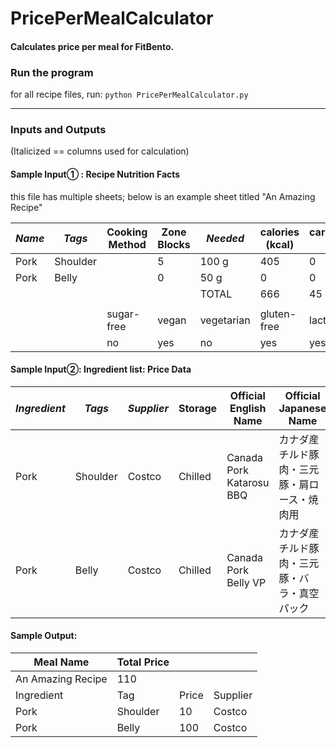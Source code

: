 # PricePerMealCalculator
#### Calculates price per meal for FitBento. 
### Run the program
for all recipe files, run: `python PricePerMealCalculator.py`
***
### Inputs and Outputs
(Italicized == columns used for calculation)
#### Sample Input① : Recipe Nutrition Facts  
this file has multiple sheets; below is an example sheet titled "An Amazing Recipe"

| *Name* | *Tags*    | Cooking Method | Zone Blocks | *Needed*     | calories (kcal) | carbohydrates (g) | fats (g) | protein (g) | sodium (mg) | sugar (g)        |
| ---- | -------- | -------------- | ----------- | ---------- | --------------- | ----------------- | -------- | ----------- | ----------- | ---------------- |
| Pork | Shoulder |                | 5           | 100 g      | 405             | 0                 | 30       | 35          | 0           | 0                |
| Pork | Belly    |                | 0           | 50 g       | 0               | 0                 | 0        | 0           | 0           | 0                |
|      |          |                |             | TOTAL      | 666             | 45                | 38       | 40          | 125         | 10               |
|      |          |                |             |            |                 |                   |          |             |             |                  |
|      |          | sugar-free     | vegan       | vegetarian | gluten-free     | lactose-free      | paleo    | whole 30    | zone        | zone-Unfavorable |
|      |          | no             | yes         | no         | yes             | yes               | yes      | yes         | yes         | Garlic           |

#### Sample Input②: Ingredient list: Price Data

| *Ingredient* | *Tags*     | *Supplier* | Storage          | Official English Name     | Official Japanese Name                    | *Price (¥)* | *Amount* | *Units*  | Shelf Life (Days) |
| ---------- | -------- | -------- | ---------------- | ------------------------- | ----------------------------------------- | --------- | ------ | ------ | ----------------- |
| Pork       | Shoulder | Costco   | Chilled          | Canada Pork Katarosu BBQ  | カナダ産チルド豚肉・三元豚・肩ロース・焼肉用                    | 10        | 100    | g      |                   |
| Pork       | Belly    | Costco   | Chilled          | Canada Pork Belly VP      | カナダ産チルド豚肉・三元豚・バラ・真空パック                    | 20        | 10     | g      |                   |


#### Sample Output:
| Meal Name      | Total Price |       |          |
| -------------- | ----------- | ----- | -------- |
| An Amazing Recipe | 110         |       |          |
| Ingredient     | Tag         | Price | Supplier |
| Pork           | Shoulder    | 10    | Costco   |
| Pork           | Belly       | 100   | Costco   |
